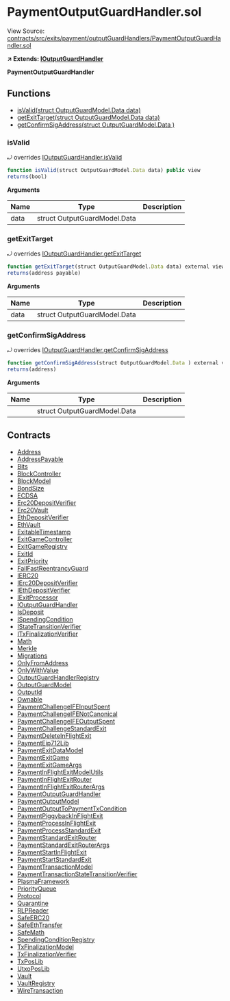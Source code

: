 # PaymentOutputGuardHandler.sol

View Source: [contracts/src/exits/payment/outputGuardHandlers/PaymentOutputGuardHandler.sol](../../contracts/src/exits/payment/outputGuardHandlers/PaymentOutputGuardHandler.sol)

**↗ Extends: [IOutputGuardHandler](IOutputGuardHandler.md)**

**PaymentOutputGuardHandler**

## Functions

- [isValid(struct OutputGuardModel.Data data)](#isvalid)
- [getExitTarget(struct OutputGuardModel.Data data)](#getexittarget)
- [getConfirmSigAddress(struct OutputGuardModel.Data )](#getconfirmsigaddress)

### isValid

⤾ overrides [IOutputGuardHandler.isValid](IOutputGuardHandler.md#isvalid)

```js
function isValid(struct OutputGuardModel.Data data) public view
returns(bool)
```

**Arguments**

| Name        | Type           | Description  |
| ------------- |------------- | -----|
| data | struct OutputGuardModel.Data |  | 

### getExitTarget

⤾ overrides [IOutputGuardHandler.getExitTarget](IOutputGuardHandler.md#getexittarget)

```js
function getExitTarget(struct OutputGuardModel.Data data) external view
returns(address payable)
```

**Arguments**

| Name        | Type           | Description  |
| ------------- |------------- | -----|
| data | struct OutputGuardModel.Data |  | 

### getConfirmSigAddress

⤾ overrides [IOutputGuardHandler.getConfirmSigAddress](IOutputGuardHandler.md#getconfirmsigaddress)

```js
function getConfirmSigAddress(struct OutputGuardModel.Data ) external view
returns(address)
```

**Arguments**

| Name        | Type           | Description  |
| ------------- |------------- | -----|
|  | struct OutputGuardModel.Data |  | 

## Contracts

* [Address](Address.md)
* [AddressPayable](AddressPayable.md)
* [Bits](Bits.md)
* [BlockController](BlockController.md)
* [BlockModel](BlockModel.md)
* [BondSize](BondSize.md)
* [ECDSA](ECDSA.md)
* [Erc20DepositVerifier](Erc20DepositVerifier.md)
* [Erc20Vault](Erc20Vault.md)
* [EthDepositVerifier](EthDepositVerifier.md)
* [EthVault](EthVault.md)
* [ExitableTimestamp](ExitableTimestamp.md)
* [ExitGameController](ExitGameController.md)
* [ExitGameRegistry](ExitGameRegistry.md)
* [ExitId](ExitId.md)
* [ExitPriority](ExitPriority.md)
* [FailFastReentrancyGuard](FailFastReentrancyGuard.md)
* [IERC20](IERC20.md)
* [IErc20DepositVerifier](IErc20DepositVerifier.md)
* [IEthDepositVerifier](IEthDepositVerifier.md)
* [IExitProcessor](IExitProcessor.md)
* [IOutputGuardHandler](IOutputGuardHandler.md)
* [IsDeposit](IsDeposit.md)
* [ISpendingCondition](ISpendingCondition.md)
* [IStateTransitionVerifier](IStateTransitionVerifier.md)
* [ITxFinalizationVerifier](ITxFinalizationVerifier.md)
* [Math](Math.md)
* [Merkle](Merkle.md)
* [Migrations](Migrations.md)
* [OnlyFromAddress](OnlyFromAddress.md)
* [OnlyWithValue](OnlyWithValue.md)
* [OutputGuardHandlerRegistry](OutputGuardHandlerRegistry.md)
* [OutputGuardModel](OutputGuardModel.md)
* [OutputId](OutputId.md)
* [Ownable](Ownable.md)
* [PaymentChallengeIFEInputSpent](PaymentChallengeIFEInputSpent.md)
* [PaymentChallengeIFENotCanonical](PaymentChallengeIFENotCanonical.md)
* [PaymentChallengeIFEOutputSpent](PaymentChallengeIFEOutputSpent.md)
* [PaymentChallengeStandardExit](PaymentChallengeStandardExit.md)
* [PaymentDeleteInFlightExit](PaymentDeleteInFlightExit.md)
* [PaymentEip712Lib](PaymentEip712Lib.md)
* [PaymentExitDataModel](PaymentExitDataModel.md)
* [PaymentExitGame](PaymentExitGame.md)
* [PaymentExitGameArgs](PaymentExitGameArgs.md)
* [PaymentInFlightExitModelUtils](PaymentInFlightExitModelUtils.md)
* [PaymentInFlightExitRouter](PaymentInFlightExitRouter.md)
* [PaymentInFlightExitRouterArgs](PaymentInFlightExitRouterArgs.md)
* [PaymentOutputGuardHandler](PaymentOutputGuardHandler.md)
* [PaymentOutputModel](PaymentOutputModel.md)
* [PaymentOutputToPaymentTxCondition](PaymentOutputToPaymentTxCondition.md)
* [PaymentPiggybackInFlightExit](PaymentPiggybackInFlightExit.md)
* [PaymentProcessInFlightExit](PaymentProcessInFlightExit.md)
* [PaymentProcessStandardExit](PaymentProcessStandardExit.md)
* [PaymentStandardExitRouter](PaymentStandardExitRouter.md)
* [PaymentStandardExitRouterArgs](PaymentStandardExitRouterArgs.md)
* [PaymentStartInFlightExit](PaymentStartInFlightExit.md)
* [PaymentStartStandardExit](PaymentStartStandardExit.md)
* [PaymentTransactionModel](PaymentTransactionModel.md)
* [PaymentTransactionStateTransitionVerifier](PaymentTransactionStateTransitionVerifier.md)
* [PlasmaFramework](PlasmaFramework.md)
* [PriorityQueue](PriorityQueue.md)
* [Protocol](Protocol.md)
* [Quarantine](Quarantine.md)
* [RLPReader](RLPReader.md)
* [SafeERC20](SafeERC20.md)
* [SafeEthTransfer](SafeEthTransfer.md)
* [SafeMath](SafeMath.md)
* [SpendingConditionRegistry](SpendingConditionRegistry.md)
* [TxFinalizationModel](TxFinalizationModel.md)
* [TxFinalizationVerifier](TxFinalizationVerifier.md)
* [TxPosLib](TxPosLib.md)
* [UtxoPosLib](UtxoPosLib.md)
* [Vault](Vault.md)
* [VaultRegistry](VaultRegistry.md)
* [WireTransaction](WireTransaction.md)
